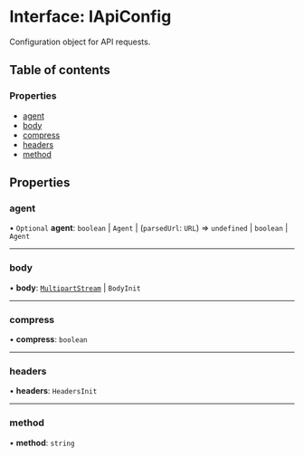 # Interface: IApiConfig

Configuration object for API requests.

## Table of contents

### Properties

- [agent](./src/interfaces/IApiConfig.md#agent)
- [body](./src/interfaces/IApiConfig.md#body)
- [compress](./src/interfaces/IApiConfig.md#compress)
- [headers](./src/interfaces/IApiConfig.md#headers)
- [method](./src/interfaces/IApiConfig.md#method)

## Properties

### agent

• `Optional` **agent**: `boolean` \| `Agent` \| (`parsedUrl`: `URL`) => `undefined` \| `boolean` \| `Agent`

___

### body

• **body**: [`MultipartStream`](./src/classes/MultipartStream.md) \| `BodyInit`

___

### compress

• **compress**: `boolean`

___

### headers

• **headers**: `HeadersInit`

___

### method

• **method**: `string`
